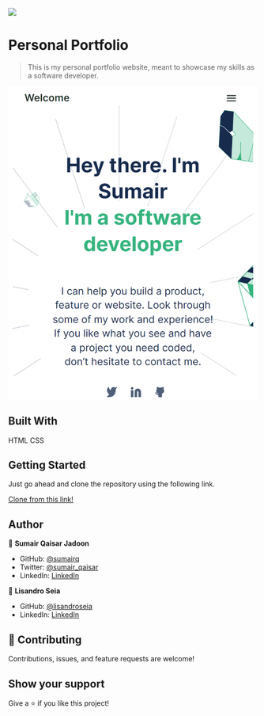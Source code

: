 ![](https://img.shields.io/badge/Microverse-blueviolet)

# Personal Portfolio

> This is my personal portfolio website, meant to showcase my skills as a software developer.

![screenshot](./assets/images/screenshot.png)

## Built With

HTML
CSS


## Getting Started
Just go ahead and clone the repository using the following link.

[Clone from this link!](https://github.com/sumairq/Personal-Portfolio.git) 

## Author

👤 **Sumair Qaisar Jadoon**

- GitHub: [@sumairq](https://github.com/sumairq)
- Twitter: [@sumair_qaisar](https://twitter.com/sumair_qaisar)
- LinkedIn: [LinkedIn](https://linkedin.com/in/sumair-qaisar-jadoon-84a877164)

👤 **Lisandro Seia**

- GitHub: [@lisandroseia](https://github.com/lisandroseia)
- LinkedIn: [LinkedIn](https://www.linkedin.com/in/lisandro-seia-295120225/)


## 🤝 Contributing

Contributions, issues, and feature requests are welcome!


## Show your support

Give a ⭐️ if you like this project!
